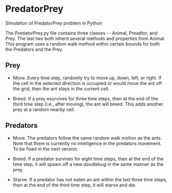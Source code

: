 # PredatorPrey
Simulation of PredatorPrey problem in Python

The PredatorPrey.py file contains three classes -- Animal, Preadtor, and Prey. The last two both inherit several methods and properties from Animal. This program uses a random walk method within certain bounds for both the Predators and the Prey. 

## Prey
* Move. Every time step, randomly try to move up, down, left, or right. If the cell in the selected direction is occupied or would move the ant off the grid, then the ant stays in the current cell.

* Breed. If a prey esurvives for three time steps, then at the end of the third time step (i.e., after moving), the ant will breed. This adds another prey at a random nearby cell. 

## Predators
*  Move. The predators follow the same random walk motion as the ants. Note that there is currently no intelligence in the predators movement. To be fixed in the next version.
*  Breed. If a predator  survives for eight time steps, then at the end of the time step, it will spawn off a new doodlebug in the same manner as the prey.

* Starve. If a predator has not eaten an ant within the last three time steps, then at the end of the third time step, it will starve and die. 

